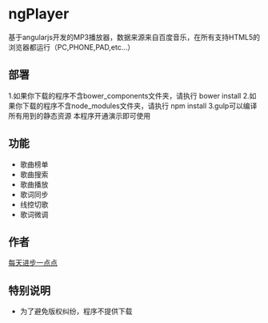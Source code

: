 # ngPlayer
基于angularjs开发的MP3播放器，数据来源来自百度音乐，在所有支持HTML5的浏览器都运行（PC,PHONE,PAD,etc...）
## 部署
1.如果你下载的程序不含bower_components文件夹，请执行 bower install
2.如果你下载的程序不含node_modules文件夹，请执行 npm install
3.gulp可以编译所有用到的静态资源
本程序开通演示即可使用
## 功能
+ 歌曲榜单
+ 歌曲搜索
+ 歌曲播放
+ 歌词同步
+ 线控切歌
+ 歌词微调

## 作者
[每天进步一点点](http://www.ddhigh.com)
## 特别说明
+ 为了避免版权纠纷，程序不提供下载
